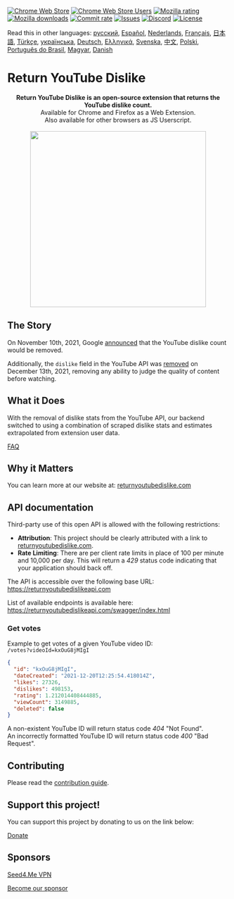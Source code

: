 [![Chrome Web Store](https://img.shields.io/chrome-web-store/stars/gebbhagfogifgggkldgodflihgfeippi?label=Chrome%20Rating&style=flat&logo=google)](https://chromewebstore.google.com/detail/return-youtube-dislike/gebbhagfogifgggkldgodflihgfeippi)
[![Chrome Web Store Users](https://img.shields.io/chrome-web-store/users/gebbhagfogifgggkldgodflihgfeippi?label=Chrome%20Users&style=flat&logo=google)](https://chromewebstore.google.com/detail/return-youtube-dislike/gebbhagfogifgggkldgodflihgfeippi)
[![Mozilla rating](https://img.shields.io/amo/stars/return-youtube-dislikes?label=Firefox%20Rating&style=flat&logo=firefox)](https://addons.mozilla.org/en-US/firefox/addon/return-youtube-dislikes/)
[![Mozilla downloads](https://img.shields.io/amo/users/return-youtube-dislikes?label=Firefox%20Users&style=flat&logo=firefox)](https://addons.mozilla.org/en-US/firefox/addon/return-youtube-dislikes/)
[![Commit rate](https://img.shields.io/github/commit-activity/m/Anarios/return-youtube-dislike?label=Commits&style=flat)](https://github.com/Anarios/return-youtube-dislike/commits/main)
[![Issues](https://img.shields.io/github/issues/Anarios/return-youtube-dislike?style=flat&label=Issues)](https://github.com/Anarios/return-youtube-dislike/issues)
[![Discord](https://img.shields.io/discord/909435648170160229?label=Discord&style=flat&logo=discord)](https://discord.gg/UMxyMmCgfF)
[![License](https://img.shields.io/badge/License-GPLv3-blue.svg?style=flat)](https://github.com/Anarios/return-youtube-dislike/blob/main/LICENSE)

Read this in other languages: [русский](READMEru.md), [Español](READMEes.md), [Nederlands](READMEnl.md), [Français](READMEfr.md), [日本語](READMEja.md), [Türkçe](READMEtr.md), [українська](READMEuk.md), [Deutsch](READMEde.md), [Ελληνικά](READMEgr.md), [Svenska](READMEsv.md), [中文](READMEcn.md), [Polski](READMEpl.md), [Português do Brasil](READMEpt_BR.md), [Magyar](READMEhu.md), [Danish](READMEda.md)
# Return YouTube Dislike

<p align="center">
    <b>Return YouTube Dislike is an open-source extension that returns the YouTube dislike count.</b><br>
    Available for Chrome and Firefox as a Web Extension.<br>
    Also available for other browsers as JS Userscript.<br><br>
    <img width="400px" src="https://user-images.githubusercontent.com/18729296/141743755-2be73297-250e-4cd1-ac93-8978c5a39d10.png"/>
</p>

## The Story

On November 10th, 2021, Google [announced](https://blog.youtube/news-and-events/update-to-youtube/) that the YouTube dislike count would be removed.

Additionally, the `dislike` field in the YouTube API was [removed](https://support.google.com/youtube/thread/134791097/update-to-youtube-dislike-counts) on December 13th, 2021, removing any ability to judge the quality of content before watching.

## What it Does

With the removal of dislike stats from the YouTube API, our backend switched to using a combination of scraped dislike stats and estimates extrapolated from extension user data.

[FAQ](https://github.com/Anarios/return-youtube-dislike/blob/main/Docs/FAQ.md)

## Why it Matters

You can learn more at our website at: [returnyoutubedislike.com](https://www.returnyoutubedislike.com/)

## API documentation

Third-party use of this open API is allowed with the following restrictions:

- **Attribution**: This project should be clearly attributed with a link to [returnyoutubedislike.com](https://returnyoutubedislike.com/).
- **Rate Limiting**: There are per client rate limits in place of 100 per minute and 10,000 per day. This will return a _429_ status code indicating that your application should back off.

The API is accessible over the following base URL:  
https://returnyoutubedislikeapi.com

List of available endpoints is available here:  
https://returnyoutubedislikeapi.com/swagger/index.html

### Get votes

Example to get votes of a given YouTube video ID:  
`/votes?videoId=kxOuG8jMIgI`

```json
{
  "id": "kxOuG8jMIgI",
  "dateCreated": "2021-12-20T12:25:54.418014Z",
  "likes": 27326,
  "dislikes": 498153,
  "rating": 1.212014408444885,
  "viewCount": 3149885,
  "deleted": false
}
```

A non-existent YouTube ID will return status code _404_ "Not Found".  
An incorrectly formatted YouTube ID will return status code _400_ "Bad Request".

<!---
## API documentation

You can view all documentation on our website.
[https://returnyoutubedislike.com/documentation/](https://returnyoutubedislike.com/documentation/) -->

## Contributing

Please read the [contribution guide](https://github.com/Anarios/return-youtube-dislike/blob/main/CONTRIBUTING.md).

## Support this project!

You can support this project by donating to us on the link below:

[Donate](https://returnyoutubedislike.com/donate)

## Sponsors

[Seed4.Me VPN](https://www.seed4.me/users/register?gift=ReturnYoutubeDislike)

[Become our sponsor](https://www.patreon.com/join/returnyoutubedislike/checkout?rid=8008601)
